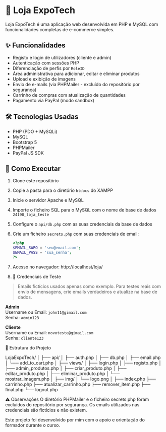 # 🛒 Loja ExpoTech

Loja ExpoTech é uma aplicação web desenvolvida em PHP e MySQL com funcionalidades completas de e-commerce simples.

## ✨ Funcionalidades

- Registo e login de utilizadores (cliente e admin)
- Autenticação com sessões PHP
- Diferenciação de perfis por `RoleID`
- Área administrativa para adicionar, editar e eliminar produtos
- Upload e exibição de imagens
- Envio de e-mails (via PHPMailer - excluído do repositório por segurança)
- Carrinho de compras com atualização de quantidades
- Pagamento via PayPal (modo sandbox)

## 🛠 Tecnologias Usadas

- PHP (PDO + MySQLi)
- MySQL
- Bootstrap 5
- PHPMailer
- PayPal JS SDK

## 🚀 Como Executar

1. Clone este repositório
2. Copie a pasta para o diretório `htdocs` do XAMPP
3. Inicie o servidor Apache e MySQL
4. Importe o ficheiro SQL para o MySQL com o nome de base de dados `24198_loja_teste`
5. Configure o `api/db.php` com as suas credenciais da base de dados
6. Crie um ficheiro `secrets.php` com suas credenciais de email:
   ```php
   <?php
   $EMAIL_SAPO = 'seu@email.com';
   $EMAIL_PASS = 'sua_senha';
   ?>

7. Acesso no navegador:
http://localhost/loja/

8. 👥 Credenciais de Teste

> Emails fictícios usados apenas como exemplo. Para testes reais com envio de mensagens, crie emails verdadeiros e atualize na base de dados.

**Admin**  
Username ou Email: `john11@gimail.com`  
Senha: `admin123`

**Cliente**  
Username ou Email: `novoteste@gimail.com`  
Senha: `cliente123`

📁 Estrutura do Projeto

LojaExpoTech/
│
├── api/
│   ├── auth.php
│   ├── db.php
│   ├── email.php
│   └── add_to_cart.php
│
├── views/
│   ├── login.php
│   ├── registo.php
│   ├── admin_produtos.php
│   ├── criar_produto.php
│   ├── editar_produto.php
│   ├── eliminar_produto.php
│   └── mostrar_imagem.php
│
├── img/
│   └── logo.png
│
├── index.php
├── carrinho.php
├── atualizar_carrinho.php
├── remover_item.php
├── final.php
└── logout.php


⚠️ Observações
O diretório PHPMailer e o ficheiro secrets.php foram excluídos do repositório por segurança.
Os emails utilizados nas credenciais são fictícios e não existem.

Este projeto foi desenvolvido por mim com o apoio e orientação do formador durante o curso.
